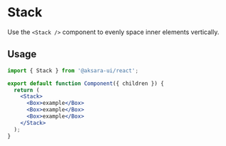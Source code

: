 # Stack

Use the `<Stack />` component to evenly space inner elements vertically.

## Usage

```jsx
import { Stack } from '@aksara-ui/react';

export default function Component({ children }) {
  return (
    <Stack>
      <Box>example</Box>
      <Box>example</Box>
      <Box>example</Box>
    </Stack>
  );
}
```
